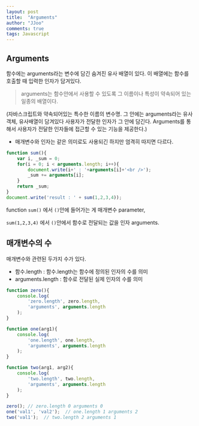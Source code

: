 ```yaml
---
layout: post
title:  "Arguments"
author: "JJoo"
comments: true
tags: Javascript
---
```



## Arguments

함수에는 arguments라는 변수에 담긴 숨겨진 유사 배열이 있다. 이 배열에는 함수를 호출할 때 입력한 인자가 담겨있다. 

> arguments는 함수안에서 사용할 수 있도록 그 이름이나 특성이 약속되어 있는 일종의 배열이다. 

(자바스크립트와 약속되어있는 특수한 이름의 변수명. 
그 안에는 arguments라는 유사객체, 유사배열이 담겨있다
사용자가 전달한 인자가 그 안에 담긴다.
Arguments를 통해서 사용자가 전달한 인자들에 접근할 수 있는 기능을 제공한다.)

* 매개변수와 인자는 같은 의미로도 사용되긴 하지만 엄격히 따지면 다르다.


```javascript
function sum(){
    var i, _sum = 0;    
    for(i = 0; i < arguments.length; i++){
        document.write(i+' : '+arguments[i]+'<br />');
        _sum += arguments[i];
    }   
    return _sum;
}
document.write('result : ' + sum(1,2,3,4));
```


function `sum()` 에서 `()`안에 들어가는 게 매개변수 parameter,

`sum(1,2,3,4)` 에서 `()`안에서 함수로 전달되는 값을 인자 arguments.



## 매개변수의 수 


매개변수와 관련된 두가지 수가 있다.

- 함수.length : 함수.length는 함수에 정의된 인자의 수를 의미
- arguments.length : 함수로 전달된 실제 인자의 수를 의미


```javascript
function zero(){
    console.log(
        'zero.length', zero.length,
        'arguments', arguments.length
    );
}

function one(arg1){
    console.log(
        'one.length', one.length,
        'arguments', arguments.length
    );
}

function two(arg1, arg2){
    console.log(
        'two.length', two.length,
        'arguments', arguments.length
    );
}

zero(); // zero.length 0 arguments 0 
one('val1', 'val2');  // one.length 1 arguments 2 
two('val1');  // two.length 2 arguments 1
```
